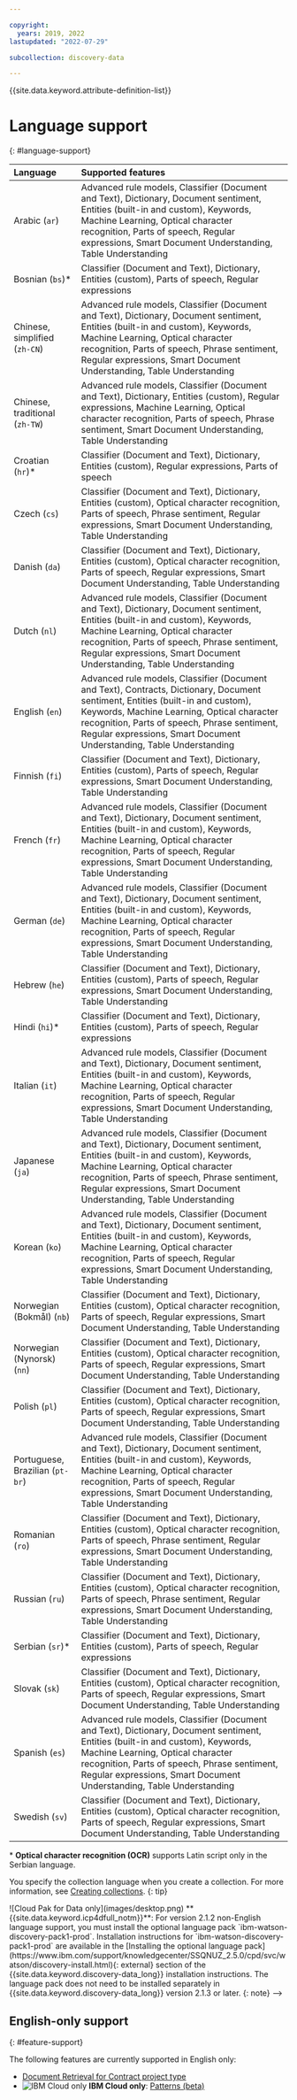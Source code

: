 ```yaml
---

copyright:
  years: 2019, 2022
lastupdated: "2022-07-29"

subcollection: discovery-data

---
```


{{site.data.keyword.attribute-definition-list}}

# Language support
{: #language-support}

| Language | Supported features|
|:---|:---|
| Arabic (`ar`) | Advanced rule models, Classifier (Document and Text), Dictionary, Document sentiment, Entities (built-in and custom), Keywords, Machine Learning, Optical character recognition, Parts of speech, Regular expressions, Smart Document Understanding, Table Understanding |
| Bosnian (`bs`)\* | Classifier (Document and Text), Dictionary, Entities (custom), Parts of speech, Regular expressions |
| Chinese, simplified (`zh-CN`) | Advanced rule models, Classifier (Document and Text), Dictionary, Document sentiment, Entities (built-in and custom), Keywords, Machine Learning, Optical character recognition, Parts of speech, Phrase sentiment, Regular expressions, Smart Document Understanding, Table Understanding|
| Chinese, traditional (`zh-TW`) | Advanced rule models, Classifier (Document and Text), Dictionary, Entities (custom), Regular expressions, Machine Learning, Optical character recognition, Parts of speech, Phrase sentiment, Smart Document Understanding, Table Understanding |
| Croatian (`hr`)\* | Classifier (Document and Text), Dictionary, Entities (custom), Regular expressions, Parts of speech |
| Czech (`cs`) | Classifier (Document and Text), Dictionary, Entities (custom), Optical character recognition, Parts of speech, Phrase sentiment, Regular expressions, Smart Document Understanding, Table Understanding  |
| Danish (`da`) | Classifier (Document and Text), Dictionary, Entities (custom), Optical character recognition, Parts of speech, Regular expressions, Smart Document Understanding, Table Understanding |
| Dutch (`nl`) | Advanced rule models, Classifier (Document and Text), Dictionary, Document sentiment, Entities (built-in and custom), Keywords, Machine Learning, Optical character recognition, Parts of speech, Phrase sentiment, Regular expressions, Smart Document Understanding, Table Understanding |
| English (`en`) | Advanced rule models, Classifier (Document and Text), Contracts, Dictionary, Document sentiment, Entities (built-in and custom), Keywords, Machine Learning, Optical character recognition, Parts of speech, Phrase sentiment, Regular expressions, Smart Document Understanding, Table Understanding |
| Finnish (`fi`) | Classifier (Document and Text), Dictionary, Entities (custom), Parts of speech, Regular expressions, Smart Document Understanding, Table Understanding |
| French (`fr`) | Advanced rule models, Classifier (Document and Text), Dictionary, Document sentiment, Entities (built-in and custom), Keywords, Machine Learning, Optical character recognition, Parts of speech, Regular expressions, Smart Document Understanding, Table Understanding |
| German (`de`) | Advanced rule models, Classifier (Document and Text), Dictionary, Document sentiment, Entities (built-in and custom), Keywords, Machine Learning, Optical character recognition, Parts of speech, Regular expressions, Smart Document Understanding, Table Understanding |
| Hebrew (`he`) | Classifier (Document and Text), Dictionary, Entities (custom), Parts of speech, Regular expressions, Smart Document Understanding, Table Understanding |
| Hindi (`hi`)\* | Classifier (Document and Text), Dictionary, Entities (custom), Parts of speech, Regular expressions |
| Italian (`it`) | Advanced rule models, Classifier (Document and Text), Dictionary, Document sentiment, Entities (built-in and custom), Keywords, Machine Learning, Optical character recognition, Parts of speech, Regular expressions, Smart Document Understanding, Table Understanding |
| Japanese (`ja`) | Advanced rule models, Classifier (Document and Text), Dictionary, Document sentiment, Entities (built-in and custom), Keywords, Machine Learning, Optical character recognition, Parts of speech, Phrase sentiment, Regular expressions, Smart Document Understanding, Table Understanding |
| Korean (`ko`) | Advanced rule models, Classifier (Document and Text), Dictionary, Document sentiment, Entities (built-in and custom), Keywords, Machine Learning, Optical character recognition, Parts of speech, Regular expressions, Smart Document Understanding, Table Understanding |
| Norwegian (Bokma&#778;l) (`nb`) | Classifier (Document and Text), Dictionary, Entities (custom), Optical character recognition, Parts of speech, Regular expressions, Smart Document Understanding, Table Understanding |
| Norwegian (Nynorsk) (`nn`) | Classifier (Document and Text), Dictionary, Entities (custom), Optical character recognition, Parts of speech, Regular expressions, Smart Document Understanding, Table Understanding |
| Polish (`pl`) | Classifier (Document and Text), Dictionary, Entities (custom), Optical character recognition, Parts of speech, Regular expressions, Smart Document Understanding, Table Understanding |
| Portuguese, Brazilian (`pt-br`) | Advanced rule models, Classifier (Document and Text), Dictionary, Document sentiment, Entities (built-in and custom), Keywords, Machine Learning, Optical character recognition, Parts of speech, Regular expressions, Smart Document Understanding, Table Understanding |
| Romanian (`ro`) | Classifier (Document and Text), Dictionary, Entities (custom), Optical character recognition, Parts of speech, Phrase sentiment, Regular expressions, Smart Document Understanding, Table Understanding  |
| Russian (`ru`) | Classifier (Document and Text), Dictionary, Entities (custom), Optical character recognition, Parts of speech, Phrase sentiment, Regular expressions, Smart Document Understanding, Table Understanding |
| Serbian (`sr`)\* | Classifier (Document and Text), Dictionary, Entities (custom), Parts of speech, Regular expressions|
| Slovak (`sk`) | Classifier (Document and Text), Dictionary, Entities (custom), Optical character recognition, Parts of speech, Regular expressions, Smart Document Understanding, Table Understanding |
| Spanish (`es`) | Advanced rule models, Classifier (Document and Text), Dictionary, Document sentiment, Entities (built-in and custom), Keywords, Machine Learning, Optical character recognition, Parts of speech, Phrase sentiment, Regular expressions, Smart Document Understanding, Table Understanding  |
| Swedish (`sv`) | Classifier (Document and Text), Dictionary, Entities (custom), Optical character recognition, Parts of speech, Regular expressions, Smart Document Understanding, Table Understanding |

\* **Optical character recognition (OCR)** supports Latin script only in the Serbian language.

You specify the collection language when you create a collection. For more information, see [Creating collections](/docs/discovery-data?topic=discovery-data-collections).
{: tip}

<!--> ![Cloud Pak for Data only](images/desktop.png) **{{site.data.keyword.icp4dfull_notm}}**: For version 2.1.2 non-English language support, you must install the optional language pack `ibm-watson-discovery-pack1-prod`. Installation instructions for `ibm-watson-discovery-pack1-prod` are available in the [Installing the optional language pack](https://www.ibm.com/support/knowledgecenter/SSQNUZ_2.5.0/cpd/svc/watson/discovery-install.html){: external} section of the {{site.data.keyword.discovery-data_long}} installation instructions. The language pack does not need to be installed separately in {{site.data.keyword.discovery-data_long}} version 2.1.3 or later.
{: note}
-->

## English-only support
{: #feature-support}

The following features are currently supported in English only:

-  [Document Retrieval for Contract project type](/docs/discovery-data?topic=discovery-data-projects#doc-retrieval-contracts)
-  ![IBM Cloud only](images/ibm-cloud.png) **IBM Cloud only**: [Patterns (beta)](/docs/discovery-data?topic=discovery-data-domain-pattern)
